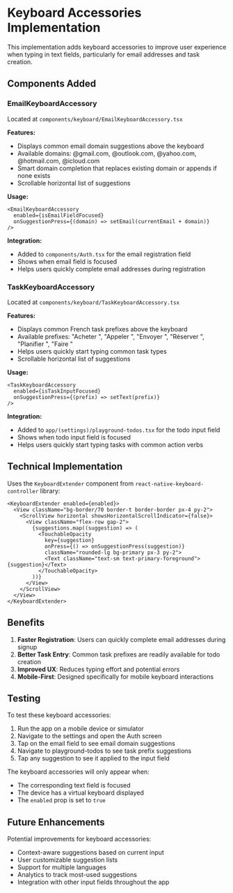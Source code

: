# Keyboard Accessories Implementation

This implementation adds keyboard accessories to improve user experience when typing in text fields, particularly for email addresses and task creation.

## Components Added

### EmailKeyboardAccessory

Located at `components/keyboard/EmailKeyboardAccessory.tsx`

**Features:**
- Displays common email domain suggestions above the keyboard
- Available domains: @gmail.com, @outlook.com, @yahoo.com, @hotmail.com, @icloud.com
- Smart domain completion that replaces existing domain or appends if none exists
- Scrollable horizontal list of suggestions

**Usage:**
```tsx
<EmailKeyboardAccessory
  enabled={isEmailFieldFocused}
  onSuggestionPress={(domain) => setEmail(currentEmail + domain)}
/>
```

**Integration:**
- Added to `components/Auth.tsx` for the email registration field
- Shows when email field is focused
- Helps users quickly complete email addresses during registration

### TaskKeyboardAccessory

Located at `components/keyboard/TaskKeyboardAccessory.tsx`

**Features:**
- Displays common French task prefixes above the keyboard
- Available prefixes: "Acheter ", "Appeler ", "Envoyer ", "Réserver ", "Planifier ", "Faire "
- Helps users quickly start typing common task types
- Scrollable horizontal list of suggestions

**Usage:**
```tsx
<TaskKeyboardAccessory
  enabled={isTaskInputFocused}
  onSuggestionPress={(prefix) => setText(prefix)}
/>
```

**Integration:**
- Added to `app/(settings)/playground-todos.tsx` for the todo input field
- Shows when todo input field is focused
- Helps users quickly start typing tasks with common action verbs

## Technical Implementation

Uses the `KeyboardExtender` component from `react-native-keyboard-controller` library:

```tsx
<KeyboardExtender enabled={enabled}>
  <View className="bg-border/70 border-t border-border px-4 py-2">
    <ScrollView horizontal showsHorizontalScrollIndicator={false}>
      <View className="flex-row gap-2">
        {suggestions.map((suggestion) => (
          <TouchableOpacity
            key={suggestion}
            onPress={() => onSuggestionPress(suggestion)}
            className="rounded-lg bg-primary px-3 py-2">
            <Text className="text-sm text-primary-foreground">{suggestion}</Text>
          </TouchableOpacity>
        ))}
      </View>
    </ScrollView>
  </View>
</KeyboardExtender>
```

## Benefits

1. **Faster Registration**: Users can quickly complete email addresses during signup
2. **Better Task Entry**: Common task prefixes are readily available for todo creation
3. **Improved UX**: Reduces typing effort and potential errors
4. **Mobile-First**: Designed specifically for mobile keyboard interactions

## Testing

To test these keyboard accessories:

1. Run the app on a mobile device or simulator
2. Navigate to the settings and open the Auth screen
3. Tap on the email field to see email domain suggestions
4. Navigate to playground-todos to see task prefix suggestions
5. Tap any suggestion to see it applied to the input field

The keyboard accessories will only appear when:
- The corresponding text field is focused
- The device has a virtual keyboard displayed
- The `enabled` prop is set to `true`

## Future Enhancements

Potential improvements for keyboard accessories:
- Context-aware suggestions based on current input
- User customizable suggestion lists
- Support for multiple languages
- Analytics to track most-used suggestions
- Integration with other input fields throughout the app